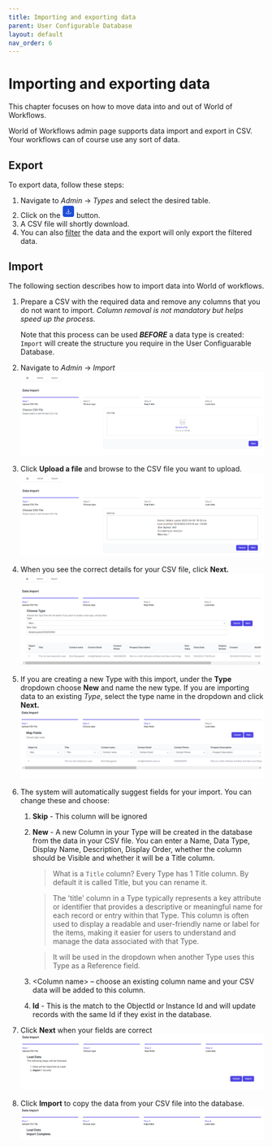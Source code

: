 ```yaml
---
title: Importing and exporting data
parent: User Configurable Database
layout: default
nav_order: 6
---
```


# Importing and exporting data

This chapter focuses on how to move data into and out of World of Workflows.

World of Workflows admin page supports data import and export in CSV.  Your workflows can of course use any sort of data.  


## Export

To export data, follow these steps:

1.  Navigate to *Admin* -\> *Types* and select the desired table.
2.  Click on the <img src="./image37.png" width="24" /> button.
3.  A CSV file will shortly download.
4.  You can also [filter](./working-with-data.html#sort-and-filter) the data and the export will only export the filtered data.

## Import

The following section describes how to import data into World of workflows.

1.  Prepare a CSV with the required data and remove any columns that you do not want to import. *Column removal is not mandatory but helps speed up the process.*
   
    Note that this process can be used ***BEFORE*** a data type is created: `Import` will create the structure you require in the User Configuarable Database.

2.  Navigate to *Admin* -\> *Import*
    ![Import1](./image38.png)
3.  Click **Upload a file** and browse to the CSV file you want to upload.  
    ![Import2](./image39.png)
4.  When you see the correct details for your CSV file, click **Next.**
    ![Import3](./image40.png)
5.  If you are creating a new Type with this import, under the **Type** dropdown choose **New** and name the new type. If you are importing data to an existing *Type*, select the type name in the dropdown and click **Next.**
    ![Import4](./image41.png)
6.  The system will automatically suggest fields for your import. You can change these and choose:
    1.  **Skip** - This column will be ignored
    2.  **New** - A new Column in your Type will be created in the database from the data in your CSV file. You can enter a Name, Data Type, Display Name, Description, Display Order, whether the column should be Visible and whether it will be a Title column.
    
        >What is a `Title` column?  Every Type has 1 Title column.  By default it is called Title, but you can rename it. 
        
        >The 'title' column in a Type typically represents a key attribute or identifier that provides a descriptive or meaningful name for each record or entry within that Type. This column is often used to display a readable and user-friendly name or label for the items, making it easier for users to understand and manage the data associated with that Type.  
        
        >It will be used in the dropdown when another Type uses this Type as a Reference field.
    3.  \<Column name\> – choose an existing column name and your CSV data will be added to this column.
    4.  **Id** - This is the match to the ObjectId or Instance Id and will update records with the same Id if they exist in the database.
7.  Click **Next** when your fields are correct  
    ![Import5](./image42.png)
8.  Click **Import** to copy the data from your CSV file into the database. 
    ![Import6](./image43.png)

